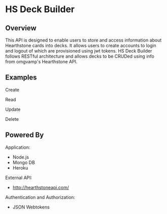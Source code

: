 # HS Deck Builder

## Overview
This API is designed to enable users to store and access information about Hearthstone cards into decks.
It allows users to create accounts to login and logout of which are provisioned using jwt tokens.
HS Deck Builder follows RESTful architecture and allows decks to be CRUDed using info from omgvamp's Hearthstone API.

## Examples

Create

Read

Update

Delete

## Powered By
Application:
- Node.js
- Mongo DB
- Heroku

External API:
- http://hearthstoneapi.com/

Authentication and Authorization:
- JSON Webtokens
